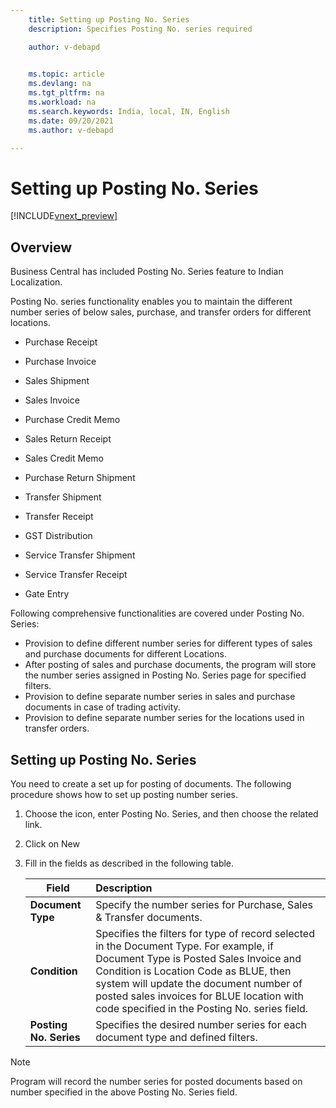 ```yaml
---
    title: Setting up Posting No. Series
    description: Specifies Posting No. series required

    author: v-debapd

    
    ms.topic: article
    ms.devlang: na
    ms.tgt_pltfrm: na
    ms.workload: na
    ms.search.keywords: India, local, IN, English
    ms.date: 09/20/2021
    ms.author: v-debapd

---
```

# Setting up Posting No. Series

[!INCLUDE[vnext_preview](../../includes/vnext_preview.md)]

## Overview

Business Central has included Posting No. Series feature to Indian Localization.

Posting No. series functionality enables you to maintain the different number series of below sales, purchase, and transfer orders for different locations.

- Purchase Receipt

- Purchase Invoice 

- Sales Shipment

- Sales Invoice

- Purchase Credit Memo

- Sales Return Receipt

- Sales Credit Memo

- Purchase Return Shipment

- Transfer Shipment

- Transfer Receipt

- GST Distribution

- Service Transfer Shipment

- Service Transfer Receipt

- Gate Entry

Following comprehensive functionalities are covered under Posting No. Series:

  - Provision to define different number series for different types of sales and purchase documents for different Locations.
  - After posting of sales and purchase documents, the program will store the number series assigned in Posting No. Series page for specified filters.
  - Provision to define separate number series in sales and purchase documents in case of trading activity.
  - Provision to define separate number series for the locations used in transfer orders.


## Setting up Posting No. Series
You need to create a set up for posting of documents. The following procedure shows how to set up posting number series.
1. Choose the   icon, enter Posting No. Series, and then choose the related link.
2. Click on New
3. Fill in the fields as described in the following table.

    |Field|Description|  
    |-----|:----------|
    |**Document Type**|Specify the number series for Purchase, Sales & Transfer documents. |
    |**Condition**|Specifies the filters for type of record selected in the Document Type. For example, if Document Type is Posted Sales Invoice and Condition is Location Code as BLUE, then system will update the document number of posted sales invoices for BLUE location with code specified in the Posting No. series field. |
    |**Posting No. Series**| Specifies the desired number series for each document type and defined filters.

> [!Note]
>
> Program will record the number series for posted documents based on number specified in the above Posting No. Series field.


